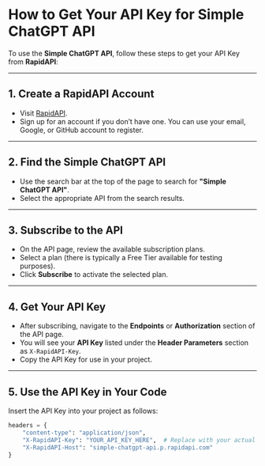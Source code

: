 # How to Get Your API Key for Simple ChatGPT API

To use the **Simple ChatGPT API**, follow these steps to get your API Key from **RapidAPI**:

---

## 1. Create a RapidAPI Account
- Visit [RapidAPI](https://rapidapi.com/).
- Sign up for an account if you don’t have one. You can use your email, Google, or GitHub account to register.

---

## 2. Find the Simple ChatGPT API
- Use the search bar at the top of the page to search for **"Simple ChatGPT API"**.
- Select the appropriate API from the search results.

---

## 3. Subscribe to the API
- On the API page, review the available subscription plans.
- Select a plan (there is typically a Free Tier available for testing purposes).
- Click **Subscribe** to activate the selected plan.

---

## 4. Get Your API Key
- After subscribing, navigate to the **Endpoints** or **Authorization** section of the API page.
- You will see your **API Key** listed under the **Header Parameters** section as `X-RapidAPI-Key`.
- Copy the API Key for use in your project.

---

## 5. Use the API Key in Your Code
Insert the API Key into your project as follows:
```python
headers = {
    "content-type": "application/json",
    "X-RapidAPI-Key": "YOUR_API_KEY_HERE",  # Replace with your actual API key
    "X-RapidAPI-Host": "simple-chatgpt-api.p.rapidapi.com"
}
